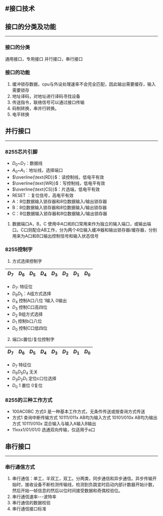 #接口技术
----
## 接口的分类及功能
----
### 接口的分类
通用接口，专用接口
并行接口，串行接口

### 接口的功能
1. 缓冲锁存数据，cpu与外设处理速率不会完全匹配，因此输出需要缓存，输入需要锁存
2. 地址译码，对地址进行译码寻找设备
3. 传送指令，联络信号可以通过接口传输
4. 码制转换，串并行转换。
5. 电平转换

## 并行接口
----
### 8255芯片引脚
* $D_0$~$D_7$：数据线
* $A_0$~$A_1$：地址线，选择端口
* $\overline{\text{RD}}$：读控制线，低电平有效
* $\overline{\text{WR}}$：写控制线，低电平有效
* $\overline{\text{CS}}$：片选端，低电平有效
* RESET ：复位信号，高电平有效
* A：8位数据输入锁存器和8位数据输入/输出锁存器
* B：8位数据输入锁存器和8位数据输入/输出锁存器
* C：8位数据输入锁存器和8位数据输入/输出锁存器

1. 数据端口A，B，C
使用中A口和B口常用来作为独立的输入端口，或输出端口。C口则配合AB工作，分为两个4位输入缓冲器和输出锁存器/缓存器，分别用来为A口和B口输出控制信号和输入状态信号

### 8255控制字
1. 方式选择控制字

|$D_7$|$D_6$|$D_5$|$D_4$|$D_3$|$D_2$|$D_1$|$D_0$| 
|----|----|----|----|----|----|----|----|

* $D_7$: 特征位
* $D_6$$D_5$：A组方式选择
* $D_4$ 控制A口八位 1输入 0输出
* $D_3$ 控制C口高四位
* $D_2$ B组方式选择
* $D_1$ 控制b口八位
* $D_0$ 控制C口低四位

2. 端口c置位/复位控制字

|$D_7$|$D_6$|$D_5$|$D_4$|$D_3$|$D_2$|$D_1$|$D_0$| 
|----|----|----|----|----|----|----|----|

* $D_7$ 特征位
* $D_6$$D_5$$D_4$ 无关
* $D_3$$D_2$$D_1$ 定位c口位选择
* $D_0$ 1 置位 0复位

### 8255的三种工作方式

* 100AC0BC 方式0 是一种基本工作方式，无条件传送或按查询方式传送
* 方式1  查询中断传输方式  10111/011x AB均为输入方式 10101/010x AB均为输出方式 10111/010x 混合输入与输入A输入B输出
* 11xxx1/01/01/0 选通双向传输，仅适用于a口



## 串行接口
----
### 串行通信方式
1. 串行通信：单工，半双工，双工。分两类，同步通信和异步通信。异步传输开始时，接收设备不断检测传输线，检测到负跳变时启动内部计数器开始计数，然后开始一帧信息的然后以位时间接受数据和奇偶校验位。
2. 串行通信速率---波特率
3. 串行通信的数据校验
4. 串行通信接口标准















